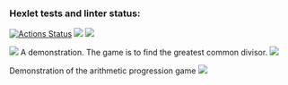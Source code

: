 ### Hexlet tests and linter status:
[![Actions Status](https://github.com/Vitaliy-Berezhnoy/python-project-49/actions/workflows/hexlet-check.yml/badge.svg)](https://github.com/Vitaliy-Berezhnoy/python-project-49/actions)
<a href="https://codeclimate.com/github/Vitaliy-Berezhnoy/python-project-49/maintainability"><img src="https://api.codeclimate.com/v1/badges/3e3c695d3a98ff59c1d0/maintainability" /></a>
<a href="https://asciinema.org/a/9Skt2FbW7LSCkBky9LgDa7NLe" target="_blank"><img src="https://asciinema.org/a/9Skt2FbW7LSCkBky9LgDa7NLe.svg" /></a>

<a href="https://asciinema.org/a/697024" target="_blank"><img src="https://asciinema.org/a/697024.svg" /></a>
A demonstration. The game is to find the greatest common divisor.
<a href="https://asciinema.org/a/697048" target="_blank"><img src="https://asciinema.org/a/697048.svg" /></a>

Demonstration of the arithmetic progression game
<a href="https://asciinema.org/a/697128" target="_blank"><img src="https://asciinema.org/a/697128.svg" /></a>